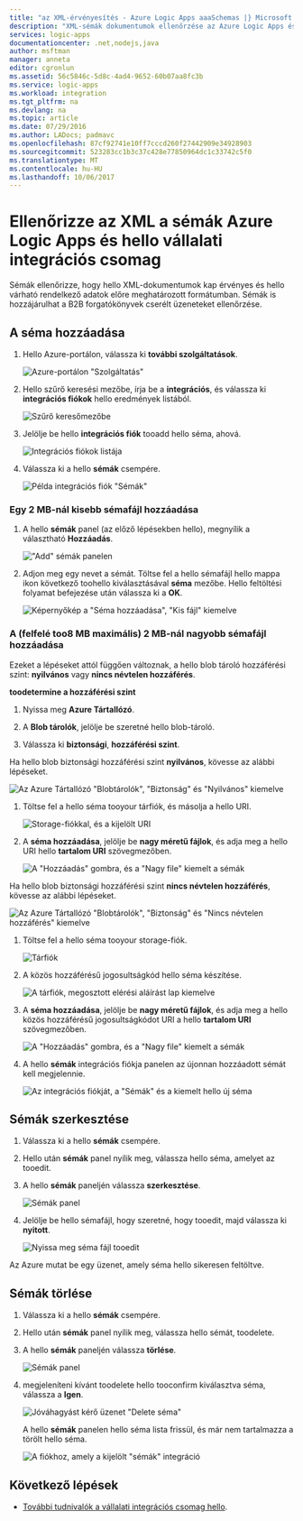 ```yaml
---
title: "az XML-érvényesítés - Azure Logic Apps aaaSchemas |} Microsoft Docs"
description: "XML-sémák dokumentumok ellenőrzése az Azure Logic Apps és vállalati integrációs csomag"
services: logic-apps
documentationcenter: .net,nodejs,java
author: msftman
manager: anneta
editor: cgronlun
ms.assetid: 56c5846c-5d8c-4ad4-9652-60b07aa8fc3b
ms.service: logic-apps
ms.workload: integration
ms.tgt_pltfrm: na
ms.devlang: na
ms.topic: article
ms.date: 07/29/2016
ms.author: LADocs; padmavc
ms.openlocfilehash: 87cf92741e10ff7cccd260f27442909e34928903
ms.sourcegitcommit: 523283cc1b3c37c428e77850964dc1c33742c5f0
ms.translationtype: MT
ms.contentlocale: hu-HU
ms.lasthandoff: 10/06/2017
---
```

# <a name="validate-xml-with-schemas-for-azure-logic-apps-and-hello-enterprise-integration-pack"></a>Ellenőrizze az XML a sémák Azure Logic Apps és hello vállalati integrációs csomag

Sémák ellenőrizze, hogy hello XML-dokumentumok kap érvényes és hello várható rendelkező adatok előre meghatározott formátumban. Sémák is hozzájárulhat a B2B forgatókönyvek cserélt üzeneteket ellenőrzése.

## <a name="add-a-schema"></a>A séma hozzáadása

1. Hello Azure-portálon, válassza ki **további szolgáltatások**.

    ![Azure-portálon "Szolgáltatás"](media/logic-apps-enterprise-integration-schemas/overview-11.png)

2. Hello szűrő keresési mezőbe, írja be a **integrációs**, és válassza ki **integrációs fiókok** hello eredmények listából.

    ![Szűrő keresőmezőbe](media/logic-apps-enterprise-integration-schemas/overview-21.png)

3. Jelölje be hello **integrációs fiók** tooadd hello séma, ahová.

    ![Integrációs fiókok listája](media/logic-apps-enterprise-integration-schemas/overview-31.png)

4. Válassza ki a hello **sémák** csempére.

    ![Példa integrációs fiók "Sémák"](media/logic-apps-enterprise-integration-schemas/schema-11.png)

### <a name="add-a-schema-file-smaller-than-2-mb"></a>Egy 2 MB-nál kisebb sémafájl hozzáadása

1. A hello **sémák** panel (az előző lépésekben hello), megnyílik a választható **Hozzáadás**.

    !["Add" sémák panelen](media/logic-apps-enterprise-integration-schemas/schema-21.png)

2. Adjon meg egy nevet a sémát. Töltse fel a hello sémafájl hello mappa ikon következő toohello kiválasztásával **séma** mezőbe. Hello feltöltési folyamat befejezése után válassza ki a **OK**.

    ![Képernyőkép a "Séma hozzáadása", "Kis fájl" kiemelve](media/logic-apps-enterprise-integration-schemas/schema-31.png)

### <a name="add-a-schema-file-larger-than-2-mb-up-too8-mb-maximum"></a>A (felfelé too8 MB maximális) 2 MB-nál nagyobb sémafájl hozzáadása

Ezeket a lépéseket attól függően változnak, a hello blob tároló hozzáférési szint: **nyilvános** vagy **nincs névtelen hozzáférés**.

**toodetermine a hozzáférési szint**

1.  Nyissa meg **Azure Tártallózó**. 

2.  A **Blob tárolók**, jelölje be szeretné hello blob-tároló. 

3.  Válassza ki **biztonsági**, **hozzáférési szint**.

Ha hello blob biztonsági hozzáférési szint **nyilvános**, kövesse az alábbi lépéseket.

![Az Azure Tártallózó "Blobtárolók", "Biztonság" és "Nyilvános" kiemelve](media/logic-apps-enterprise-integration-schemas/blob-public.png)

1. Töltse fel a hello séma tooyour tárfiók, és másolja a hello URI.

    ![Storage-fiókkal, és a kijelölt URI](media/logic-apps-enterprise-integration-schemas/schema-blob.png)

2. A **séma hozzáadása**, jelölje be **nagy méretű fájlok**, és adja meg a hello URI hello **tartalom URI** szövegmezőben.

    ![A "Hozzáadás" gombra, és a "Nagy file" kiemelt a sémák](media/logic-apps-enterprise-integration-schemas/schema-largefile.png)

Ha hello blob biztonsági hozzáférési szint **nincs névtelen hozzáférés**, kövesse az alábbi lépéseket.

![Az Azure Tártallózó "Blobtárolók", "Biztonság" és "Nincs névtelen hozzáférés" kiemelve](media/logic-apps-enterprise-integration-schemas/blob-1.png)

1. Töltse fel a hello séma tooyour storage-fiók.

    ![Tárfiók](media/logic-apps-enterprise-integration-schemas/blob-3.png)

2. A közös hozzáférésű jogosultságkód hello séma készítése.

    ![A tárfiók, megosztott elérési aláírást lap kiemelve](media/logic-apps-enterprise-integration-schemas/blob-2.png)

3. A **séma hozzáadása**, jelölje be **nagy méretű fájlok**, és adja meg a hello közös hozzáférésű jogosultságkódot URI a hello **tartalom URI** szövegmezőben.

    ![A "Hozzáadás" gombra, és a "Nagy file" kiemelt a sémák](media/logic-apps-enterprise-integration-schemas/schema-largefile.png)

4. A hello **sémák** integrációs fiókja panelen az újonnan hozzáadott sémát kell megjelennie.

    ![Az integrációs fiókját, a "Sémák" és a kiemelt hello új séma](media/logic-apps-enterprise-integration-schemas/schema-41.png)

## <a name="edit-schemas"></a>Sémák szerkesztése

1. Válassza ki a hello **sémák** csempére.

2. Hello után **sémák** panel nyílik meg, válassza hello séma, amelyet az tooedit.

3. A hello **sémák** paneljén válassza **szerkesztése**.

    ![Sémák panel](media/logic-apps-enterprise-integration-schemas/edit-12.png)

4. Jelölje be hello sémafájl, hogy szeretné, hogy tooedit, majd válassza ki **nyitott**.

    ![Nyissa meg séma fájl tooedit](media/logic-apps-enterprise-integration-schemas/edit-31.png)

Az Azure mutat be egy üzenet, amely séma hello sikeresen feltöltve.

## <a name="delete-schemas"></a>Sémák törlése

1. Válassza ki a hello **sémák** csempére.

2. Hello után **sémák** panel nyílik meg, válassza hello sémát, toodelete.

3. A hello **sémák** paneljén válassza **törlése**.

    ![Sémák panel](media/logic-apps-enterprise-integration-schemas/delete-12.png)

4. megjeleníteni kívánt toodelete hello tooconfirm kiválasztva séma, válassza a **Igen**.

    ![Jóváhagyást kérő üzenet "Delete séma"](media/logic-apps-enterprise-integration-schemas/delete-21.png)

    A hello **sémák** panelen hello séma lista frissül, és már nem tartalmazza a törölt hello séma.

    ![A fiókhoz, amely a kijelölt "sémák" integráció](media/logic-apps-enterprise-integration-schemas/delete-31.png)

## <a name="next-steps"></a>Következő lépések
* [További tudnivalók a vállalati integrációs csomag hello](logic-apps-enterprise-integration-overview.md "további információ a hello vállalati integrációs csomag").  

